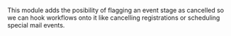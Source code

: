 This module adds the posibility of flagging an event stage as cancelled so we can hook
workflows onto it like cancelling registrations or scheduling special mail events.
